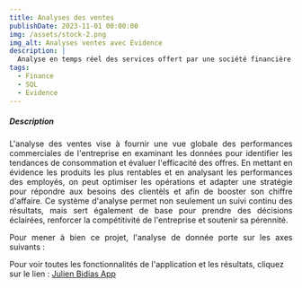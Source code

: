 ```yaml
---
title: Analyses des ventes
publishDate: 2023-11-01 00:00:00
img: /assets/stock-2.png
img_alt: Analyses ventes avec Evidence 
description: |
  Analyse en temps réel des services offert par une société financière. Les produits financiers étant l'assurance vie, les prêts immobiliers, le compte épargne et les plans de retraite. 
tags:
  - Finance
  - SQL
  - Evidence
---
```


##### Description 

<p style="text-align: justify;">
L'analyse des ventes vise à fournir une vue globale des performances commerciales de l'entreprise en examinant les données pour identifier les tendances de consommation et évaluer l'efficacité des offres. En mettant en évidence les produits les plus rentables et en analysant les performances des employés, on peut optimiser les opérations et adapter une stratégie pour répondre aux besoins des clientèls et afin de booster son chiffre d'affaire. Ce système d'analyse permet non seulement un suivi continu des résultats, mais sert également de base pour prendre des décisions éclairées, renforcer la compétitivité de l'entreprise et soutenir sa pérennité.
</p>

<p style="text-align: justify;">
Pour mener à bien ce projet, l'analyse de donnée porte sur les axes suivants : 
</p>


Pour voir toutes les fonctionnalités de l'application et les résultats, cliquez sur le lien : <a href="https://parfaitbidiasa.evidence.app/">Julien Bidias App</a>
